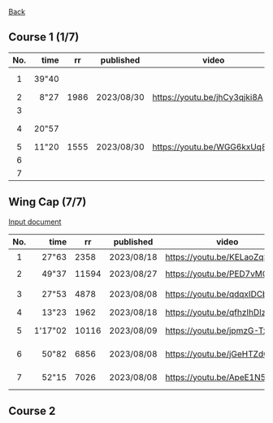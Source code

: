 [Back](../README.md)  


## Course 1 (1/7)  

| No. |  time | rr   | published  | video                        | Comment       |
|:---:| -----:| ---- | ---------- | ---------------------------- | ------------- |
|  1  | 39"40 |      |            |                              | ✖ Unoptimized |
|  2  |  8"27 | 1986 | 2023/08/30 | https://youtu.be/jhCy3qjki8A | ✅ Great      |
|  3  |       |      |            |                              |               |
|  4  | 20"57 |      |            |                              | ✖ Unoptimized |
|  5  | 11"20 | 1555 | 2023/08/30 | https://youtu.be/WGG6kxUq8t0 | ✅ Great      |
|  6  |       |      |            |                              |               |
|  7  |       |      |            |                              |               |


## Wing Cap (7/7)  

[Input document](wc/README.md)  

| No. |    time | rr    | published  | video                        | Comment          |
|:---:| -------:| ----- | ---------- | ---------------------------- | ---------------- |
|  1  |   27"63 | 2358  | 2023/08/18 | https://youtu.be/KELaoZqSU4A | ☑️ Good          |
|  2  |   49"37 | 11594 | 2023/08/27 | https://youtu.be/PED7vMQA37E | ☑️ Good          |
|  3  |   27"53 | 4878  | 2023/08/08 | https://youtu.be/qdqxIDCbqR8 | ⚠️ Can be faster |
|  4  |   13"23 | 1962  | 2023/08/18 | https://youtu.be/qfhzIhDIzRg | ✅ Great         |
|  5  | 1'17"02 | 10116 | 2023/08/09 | https://youtu.be/jpmzG-TxgF8 | ⚠️ Can be faster |
|  6  |   50"82 | 6856  | 2023/08/08 | https://youtu.be/jGeHTZdCqsA | ⚠️ Can be faster |
|  7  |   52"15 | 7026  | 2023/08/08 | https://youtu.be/ApeE1N5HsFM | ⚠️ Can be faster |


## Course 2  